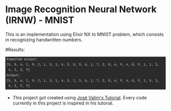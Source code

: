 # Image Recognition Neural Network (IRNW) - MNIST

 This is an implementation using Elixir NX to MNIST problem, which consists in recognizing handwritten numbers.

#Results:

![Result](result.png)

- This project got created using [José Valim's Tutorial](https://www.youtube.com/watch?v=fPKMmJpAGWc). Every code currently in this project is inspired in his tutorial.